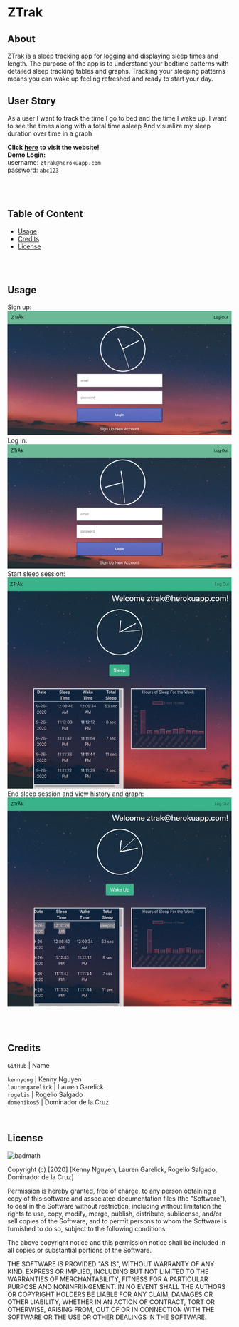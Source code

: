 # ZTrak


## About
ZTrak  is a sleep tracking app for logging and displaying sleep times and length. The purpose of the app is to understand your bedtime patterns with detailed sleep tracking tables and graphs. Tracking your sleeping patterns means you can wake up feeling refreshed and ready to start your day.

## User Story
As a user I want to track the time I go to bed and the time I wake up.
I want to see the times along with a total time asleep 
And visualize my sleep duration over time in a graph

**Click** **[here](https://ztrak.herokuapp.com)** **to visit the website!**<br/>
**Demo Login:**<br/>
username: `ztrak@herokuapp.com`<br/>
password: `abc123`<br/>

<br/>

<br/>

## Table of Content

* [Usage](#usage)
* [Credits](#credits)
* [License](#license)

<br/>

<br/>

## Usage

Sign up:<br/>
![](assets/signupGIF.gif)<br/>
Log in:<br/>
![](assets/login.gif)<br/>
Start sleep session:<br/>
![](assets/sleep.gif)<br/>
End sleep session and view history and graph:<br/>
![](assets/wake.gif)<br/>

<br/>

<br/>


## Credits
`GitHub` | Name<br/>

`kennyqng` | Kenny Nguyen<br/>
`laurengarelick` | Lauren Garelick<br/>
`rogelis` | Rogelio Salgado<br/>
`domenikos5` | Dominador de la Cruz<br/>

<br/>

## License

![badmath](https://img.shields.io/badge/MIT-License-blue)

Copyright (c) [2020] [Kenny Nguyen, Lauren Garelick, Rogelio Salgado, Dominador de la Cruz]

Permission is hereby granted, free of charge, to any person obtaining a copy
of this software and associated documentation files (the "Software"), to deal
in the Software without restriction, including without limitation the rights
to use, copy, modify, merge, publish, distribute, sublicense, and/or sell
copies of the Software, and to permit persons to whom the Software is
furnished to do so, subject to the following conditions:

The above copyright notice and this permission notice shall be included in all
copies or substantial portions of the Software.

THE SOFTWARE IS PROVIDED "AS IS", WITHOUT WARRANTY OF ANY KIND, EXPRESS OR
IMPLIED, INCLUDING BUT NOT LIMITED TO THE WARRANTIES OF MERCHANTABILITY,
FITNESS FOR A PARTICULAR PURPOSE AND NONINFRINGEMENT. IN NO EVENT SHALL THE
AUTHORS OR COPYRIGHT HOLDERS BE LIABLE FOR ANY CLAIM, DAMAGES OR OTHER
LIABILITY, WHETHER IN AN ACTION OF CONTRACT, TORT OR OTHERWISE, ARISING FROM,
OUT OF OR IN CONNECTION WITH THE SOFTWARE OR THE USE OR OTHER DEALINGS IN THE
SOFTWARE.